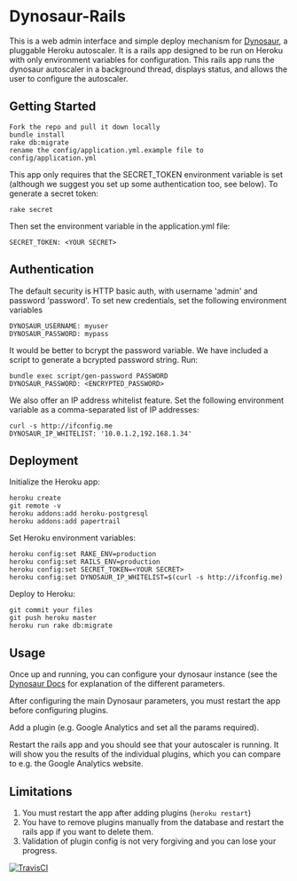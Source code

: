 # Dynosaur-Rails

This is a web admin interface and simple deploy mechanism for 
[Dynosaur](http://github.com/harrystech/dynosaur), a pluggable Heroku
autoscaler. It is a rails app designed to be run on Heroku with only environment
variables for configuration. This rails app runs the dynosaur autoscaler in a
background thread, displays status, and allows the user to configure the
autoscaler.

## Getting Started

    Fork the repo and pull it down locally
    bundle install
    rake db:migrate
    rename the config/application.yml.example file to config/application.yml

This app only requires that the SECRET_TOKEN environment variable is set (although we suggest you set up
some authentication too, see below). To generate a secret token:

    rake secret

Then set the environment variable in the application.yml file:

    SECRET_TOKEN: <YOUR SECRET>


## Authentication

The default security is HTTP basic auth, with username 'admin' and password
'password'. To set new credentials, set the following environment variables

    DYNOSAUR_USERNAME: myuser
    DYNOSAUR_PASSWORD: mypass

It would be better to bcrypt the password variable. We have included a script to
generate a bcrypted password string. Run:

    bundle exec script/gen-password PASSWORD
    DYNOSAUR_PASSWORD: <ENCRYPTED_PASSWORD>

We also offer an IP address whitelist feature. Set the following environment
variable as a comma-separated list of IP addresses:

    curl -s http://ifconfig.me
    DYNOSAUR_IP_WHITELIST: '10.0.1.2,192.168.1.34'

## Deployment

Initialize the Heroku app:

    heroku create
    git remote -v
    heroku addons:add heroku-postgresql
    heroku addons:add papertrail


Set Heroku environment variables:

    heroku config:set RAKE_ENV=production
    heroku config:set RAILS_ENV=production
    heroku config:set SECRET_TOKEN=<YOUR SECRET>
    heroku config:set DYNOSAUR_IP_WHITELIST=$(curl -s http://ifconfig.me)

Deploy to Heroku:

    git commit your files
    git push heroku master
    heroku run rake db:migrate

## Usage

Once up and running, you can configure your dynosaur instance (see the
[Dynosaur Docs](http://github.com/harrystech/dynosaur) for explanation of the
different parameters.

After configuring the main Dynosaur parameters, you must restart the app before
configuring plugins.

Add a plugin (e.g. Google Analytics and set all the params required).

Restart the rails app and you should see that your autoscaler is running. It
will show you the results of the individual plugins, which you can compare to
e.g. the Google Analytics website.

## Limitations

1. You must restart the app after adding plugins (`heroku restart`)
2. You have to remove plugins manually from the database and restart the rails
   app if you want to delete them.
3. Validation of plugin config is not very forgiving and you can lose your
   progress.

[![TravisCI](https://travis-ci.org/harrystech/dynosaur-rails.png)](https://travis-ci.org/harrystech/dynosaur-rails)
